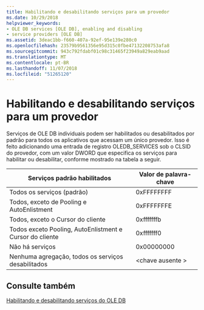 ```yaml
---
title: Habilitando e desabilitando serviços para um provedor
ms.date: 10/29/2018
helpviewer_keywords:
- OLE DB services [OLE DB], enabling and disabling
- service providers [OLE DB]
ms.assetid: 3deac1bb-f660-407a-92ef-95e139e280c0
ms.openlocfilehash: 23579b9561356e95d315c0fbe47132208753afa8
ms.sourcegitcommit: 943c792fdabf01c98c31465f23949a829eab9aad
ms.translationtype: MT
ms.contentlocale: pt-BR
ms.lasthandoff: 11/07/2018
ms.locfileid: "51265120"
---
```

# <a name="enabling-and-disabling-services-for-a-provider"></a>Habilitando e desabilitando serviços para um provedor

Serviços de OLE DB individuais podem ser habilitados ou desabilitados por padrão para todos os aplicativos que acessam um único provedor. Isso é feito adicionando uma entrada de registro OLEDB_SERVICES sob o CLSID do provedor, com um valor DWORD que especifica os serviços para habilitar ou desabilitar, conforme mostrado na tabela a seguir.

|Serviços padrão habilitados|Valor de palavra-chave|
|------------------------------|-------------------|
|Todos os serviços (padrão)|0xFFFFFFFF|
|Todos, exceto de Pooling e AutoEnlistment|0xFFFFFFFE|
|Todos, exceto o Cursor do cliente|0xfffffffb|
|Todos exceto Pooling, AutoEnlistment e Cursor do cliente|0xfffffff0|
|Não há serviços|0x00000000|
|Nenhuma agregação, todos os serviços desabilitados|\<chave ausente >|

## <a name="see-also"></a>Consulte também

[Habilitando e desabilitando serviços do OLE DB](../../data/oledb/enabling-and-disabling-ole-db-services.md)